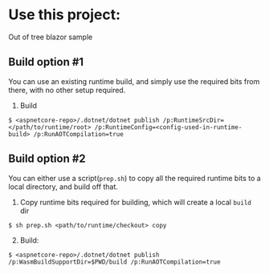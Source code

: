 # Use this project:

Out of tree blazor sample

## Build option #1

You can use an existing runtime build, and simply use the required bits from there, with no other
setup required.

1. Build

`$ <aspnetcore-repo>/.dotnet/dotnet publish /p:RuntimeSrcDir=</path/to/runtime/root> /p:RuntimeConfig=<config-used-in-runtime-build> /p:RunAOTCompilation=true`

## Build option #2

You can either use a script(`prep.sh`) to copy all the required runtime bits
to a local directory, and build off that.

1. Copy runtime bits required for building, which will create a local `build` dir

`$ sh prep.sh <path/to/runtime/checkout> copy`

2. Build:

`$ <aspnetcore-repo>/.dotnet/dotnet publish /p:WasmBuildSupportDir=$PWD/build /p:RunAOTCompilation=true`
